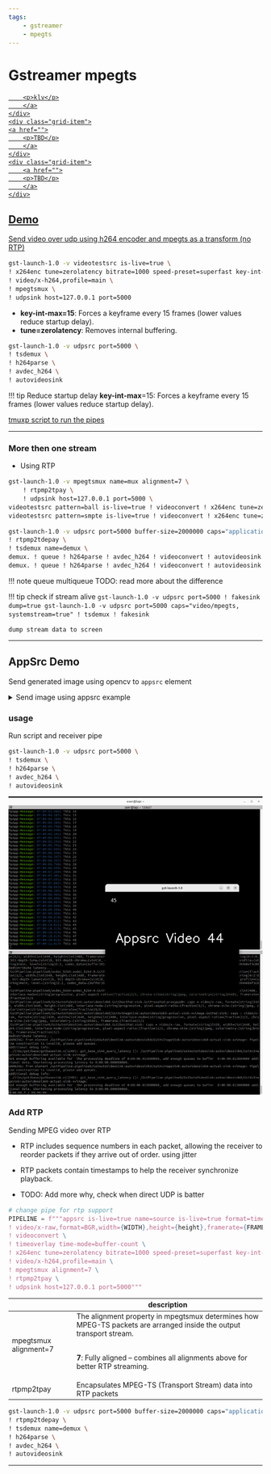 ```yaml
---
tags:
    - gstreamer
    - mpegts
---
```


# Gstreamer mpegts


<div class="grid-container">
    <div class="grid-item">
        <a href="klv">
        
        <p>klv</p>
        </a>
    </div>
    <div class="grid-item">
    <a href="">
        <p>TBD</p>
        </a>
    </div>
    <div class="grid-item">
        <a href="">
        <p>TBD</p>
        </a>
    </div>
    
</div>


## Demo 
Send video over udp using h264 encoder and mpegts as a transform (no RTP)

```bash title="sender"
gst-launch-1.0 -v videotestsrc is-live=true \
! x264enc tune=zerolatency bitrate=1000 speed-preset=superfast key-int-max=15 \
! video/x-h264,profile=main \
! mpegtsmux \
! udpsink host=127.0.0.1 port=5000

```

- **key-int-max=15**: Forces a keyframe every 15 frames (lower values reduce startup delay).
- **tune=zerolatency**: Removes internal buffering.

```bash title="receiver"
gst-launch-1.0 -v udpsrc port=5000 \
! tsdemux \
! h264parse \
! avdec_h264 \
! autovideosink
```

!!! tip Reduce startup delay
    **key-int-max**=15: Forces a keyframe every 15 frames (lower values reduce startup delay).
     

[tmuxp script to run the pipes](code/simple_mpeg_stream.yaml)


---

### More then one stream
- Using RTP

```bash title="sender"
gst-launch-1.0 -v mpegtsmux name=mux alignment=7 \
    ! rtpmp2tpay \
    ! udpsink host=127.0.0.1 port=5000 \
videotestsrc pattern=ball is-live=true ! videoconvert ! x264enc tune=zerolatency bitrate=1000 speed-preset=superfast key-int-max=15 ! h264parse ! queue ! mux. \
videotestsrc pattern=smpte is-live=true ! videoconvert ! x264enc tune=zerolatency bitrate=1000 speed-preset=superfast key-int-max=15  ! h264parse ! queue ! mux.
```


```bash title="receiver"
gst-launch-1.0 -v udpsrc port=5000 buffer-size=2000000 caps="application/x-rtp, media=video, encoding-name=MP2T, payload=33" \
! rtpmp2tdepay \
! tsdemux name=demux \
demux. ! queue ! h264parse ! avdec_h264 ! videoconvert ! autovideosink \
demux. ! queue ! h264parse ! avdec_h264 ! videoconvert ! autovideosink

```

!!! note queue multiqueue
    TODO: read more about the difference

!!! tip check if stream alive
    ```
    gst-launch-1.0 -v udpsrc port=5000 ! fakesink dump=true
    gst-launch-1.0 -v udpsrc port=5000 caps="video/mpegts, systemstream=true" ! tsdemux ! fakesink
    ```

    dump stream data to screen


---

## AppSrc Demo

Send generated image using opencv to `appsrc` element
  
<details><summary>Send image using appsrc example</summary>
```python title="" linenums="1" hl_lines="1"
--8<-- "docs/Other/Gstreamer/mpegts/gst_appsrc_mpeg_udp.py"
```
</details>

### usage

Run script and receiver pipe

```bash title="receiver"
gst-launch-1.0 -v udpsrc port=5000 \
! tsdemux \
! h264parse \
! avdec_h264 \
! autovideosink
```

![alt text](images/mpeg_appsrc_udp_stream.png)

### Add RTP
Sending MPEG video over RTP
- RTP includes sequence numbers in each packet, allowing the receiver to reorder packets if they arrive out of order. using jitter
- RTP packets contain timestamps to help the receiver synchronize playback.

- TODO: Add more why, check when direct UDP is batter

```python
# change pipe for rtp support
PIPELINE = f"""appsrc is-live=true name=source is-live=true format=time \
! video/x-raw,format=BGR,width={WIDTH},height={height},framerate={FRAMERATE}/1 \
! videoconvert \
! timeoverlay time-mode=buffer-count \
! x264enc tune=zerolatency bitrate=1000 speed-preset=superfast key-int-max=15 \
! video/x-h264,profile=main \
! mpegtsmux alignment=7 \
! rtpmp2tpay \
! udpsink host=127.0.0.1 port=5000"""
```

|   | description  |
|---|---|
| mpegtsmux alignment=7  | The alignment property in mpegtsmux determines how MPEG-TS packets are arranged inside the output transport stream. <br><br>  <p>**7**: Fully aligned – combines all alignments above for better RTP streaming.</p> |
| rtpmp2tpay | Encapsulates MPEG-TS (Transport Stream) data into RTP packets |


```bash title="receiver pipe"
gst-launch-1.0 -v udpsrc port=5000 buffer-size=2000000 caps="application/x-rtp, media=video, encoding-name=MP2T, payload=33" \
! rtpmp2tdepay \
! tsdemux name=demux \
! h264parse \
! avdec_h264 \
! autovideosink
```

---